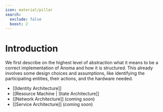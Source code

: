 ```yaml
---
icon: material/pillar
search:
  exclude: false
  boost: 2
---
```


# Introduction

We first describe on the highest level of abstraction what it means to be a
correct implementation of Anoma and how it is structured. This already involves
some design choices and assumptions, like identifying the participating
entities, their actions, and the hardware needed.

- [[Identity Architecture]]
- [[Resource Machine | State Architecture]]
- [[Network Architecture]] (coming soon)
- [[Service Architecture]] (coming soon)
